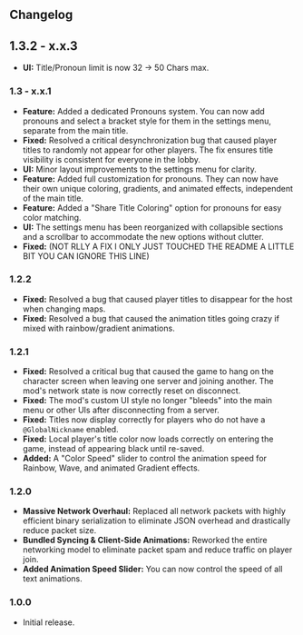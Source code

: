 ## Changelog
## 1.3.2 - x.x.3
- **UI:** Title/Pronoun limit is now 32 -> 50 Chars max.

### 1.3 - x.x.1
- **Feature:** Added a dedicated Pronouns system. You can now add pronouns and select a bracket style for them in the settings menu, separate from the main title.
- **Fixed:** Resolved a critical desynchronization bug that caused player titles to randomly not appear for other players. The fix ensures title visibility is consistent for everyone in the lobby.
- **UI:** Minor layout improvements to the settings menu for clarity.
- **Feature:** Added full customization for pronouns. They can now have their own unique coloring, gradients, and animated effects, independent of the main title.
- **Feature:** Added a "Share Title Coloring" option for pronouns for easy color matching.
- **UI:** The settings menu has been reorganized with collapsible sections and a scrollbar to accommodate the new options without clutter.
- **Fixed:** (NOT RLLY A FIX I ONLY JUST TOUCHED THE README A LITTLE BIT YOU CAN IGNORE THIS LINE)

### 1.2.2
- **Fixed:** Resolved a bug that caused player titles to disappear for the host when changing maps.
- **Fixed:** Resolved a bug that caused the animation titles going crazy if mixed with rainbow/gradient animations.

### 1.2.1
- **Fixed:** Resolved a critical bug that caused the game to hang on the character screen when leaving one server and joining another. The mod's network state is now correctly reset on disconnect.
- **Fixed:** The mod's custom UI style no longer "bleeds" into the main menu or other UIs after disconnecting from a server.
- **Fixed:** Titles now display correctly for players who do not have a `@GlobalNickname` enabled.
- **Fixed:** Local player's title color now loads correctly on entering the game, instead of appearing black until re-saved.
- **Added:** A "Color Speed" slider to control the animation speed for Rainbow, Wave, and animated Gradient effects.

### 1.2.0
- **Massive Network Overhaul:** Replaced all network packets with highly efficient binary serialization to eliminate JSON overhead and drastically reduce packet size.
- **Bundled Syncing & Client-Side Animations:** Reworked the entire networking model to eliminate packet spam and reduce traffic on player join.
- **Added Animation Speed Slider:** You can now control the speed of all text animations.

### 1.0.0
- Initial release.